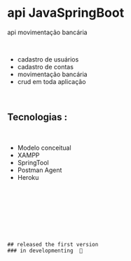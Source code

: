 # api JavaSpringBoot
api movimentação bancária

&nbsp;

  - cadastro de usuários
  - cadastro de contas
  - movimentação bancária
  - crud em toda aplicação
  

   &nbsp;
   
   
  ## Tecnologias :
   &nbsp;
 - Modelo conceitual
 - XAMPP
 - SpringTool
 - Postman Agent
 - Heroku
 
&nbsp;
    
<!--
# [Link para o site:](https://ronaldofagundes.github.io/webPortfolio/)
-->
&nbsp;   
  
<!--  
# [youtube :](https://www.youtube.com/watch?v=IztZBrKVT_A)     
-->

&nbsp;



  <!-- <div style="width:auto; display:flex; justify-content:space-between;">  

 <div width="auto" display="flex"  justify-content="space-between">
  
 
   <img src="https://user-images.githubusercontent.com/79234840/185764003-bac7012a-6d39-4026-9cd4-d6490eae6485.jpg" width="140px" height="200px"/>
 
  
   <img src="https://user-images.githubusercontent.com/79234840/185764005-e69356ad-e2c5-473a-9ad2-411c529fc6e7.jpg" width="140px" height="200px"/>

 
   <img src="https://user-images.githubusercontent.com/79234840/185764006-7575bbf1-c6f5-444c-8f53-163ff242631e.jpg" width="140px" height="200px"/>
    
   
   <img src="https://user-images.githubusercontent.com/79234840/185764008-b1204985-aaac-4eac-8465-ec4b4ddf8d04.jpg" width="140px" height="200px"/>
   
    
   <img src="https://user-images.githubusercontent.com/79234840/185764009-dd319ee2-4653-41c1-8512-02839bba20c2.jpg" width="140px" height="200px"/>
  
 </div>

-->

&nbsp;  
   
    ## released the first version
    ### in developmenting  🚧
 
  
 
